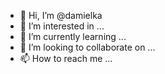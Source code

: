 - 👋 Hi, I’m @damielka
- 👀 I’m interested in ...
- 🌱 I’m currently learning ...
- 💞️ I’m looking to collaborate on ...
- 📫 How to reach me ...

<!---
damielka/damielka is a ✨ special ✨ repository because its `README.md` (this file) appears on your GitHub profile.
You can click the Preview link to take a look at your changes.
--->
